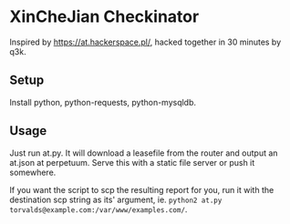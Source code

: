 XinCheJian Checkinator
======================

Inspired by https://at.hackerspace.pl/, hacked together in 30 minutes by q3k.

Setup
-----

Install python, python-requests, python-mysqldb.

Usage
-----

Just run at.py. It will download a leasefile from the router and output an at.json at perpetuum. Serve this with a static file server or push it somewhere.

If you want the script to scp the resulting report for you, run it with the destination scp string as its' argument, ie. `python2 at.py torvalds@example.com:/var/www/examples.com/`.
